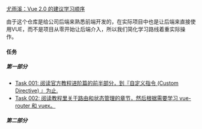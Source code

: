 
[尤雨溪：Vue 2.0 的建议学习顺序](https://zhuanlan.zhihu.com/p/23134551)

由于这个仓库是给公司后端来熟悉前端开发的，在实际项目中也是让后端来直接使用VUE，而不是项目从零开始让后端介入，所以我们简化学习路线着重实际操作。

#### 任务

##### 第一部分

+ [Task 001: 阅读官方教程进阶篇的前半部分，到『自定义指令 (Custom Directive) 』为止.](./task/0001.md)
+ [Task 002: 阅读教程里关于路由和状态管理的章节，然后根据需要学习 vue-router 和 vuex。](./task/0002.md)

##### 第二部分

